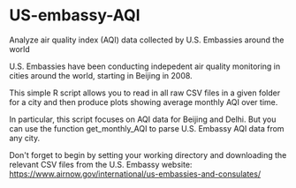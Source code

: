 # US-embassy-AQI
Analyze air quality index (AQI) data collected by U.S. Embassies around the world

U.S. Embassies have been conducting indepedent air quality monitoring in cities around the world, starting in Beijing in 2008.

This simple R script allows you to read in all raw CSV files in a given folder for a city and then produce plots showing average monthly AQI over time.

In particular, this script focuses on AQI data for Beijing and Delhi. But you can use the function get_monthly_AQI to parse U.S. Embassy AQI data from any city.

Don't forget to begin by setting your working directory and downloading the relevant CSV files from the U.S. Embassy website:
https://www.airnow.gov/international/us-embassies-and-consulates/
